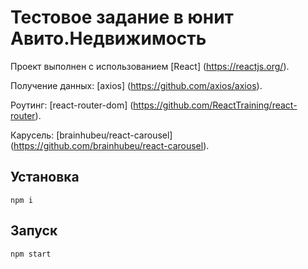 # Тестовое задание в юнит Авито.Недвижимость

Проект выполнен с использованием [React] (https://reactjs.org/). 

Получение данных: [axios] (https://github.com/axios/axios).

Роутинг: [react-router-dom] (https://github.com/ReactTraining/react-router).

Карусель: [brainhubeu/react-carousel] (https://github.com/brainhubeu/react-carousel).

## Установка

`npm i`

## Запуск

`npm start`